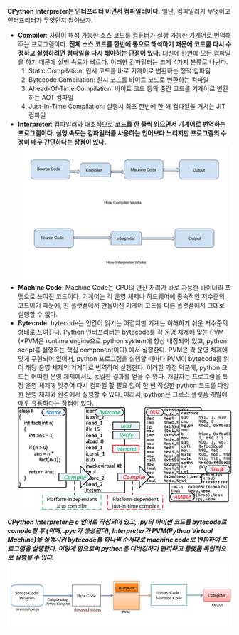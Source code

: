 **CPython Interpreter는 인터프리터 이면서 컴파일러이다.** 일단, 컴파일러가 무엇이고 인터프리터가 무엇인지 알아보자. 

- **Compiler**: 사람이 해석 가능한 소스 코드를 컴퓨터가 실행 가능한 기계어로 번역해주는 프로그램이다. **전체 소스 코드를 한번에 통으로 해석하기 때문에 코드를 다시 수정하고 실행하려면 컴파일을 다시 해야하는 단점이 있다.** 대신에 한번에 모든 컴파일을 하기 때문에 실행 속도가 빠르다. 이러한 컴파일러는 크게 4가지 분류로 나뉜다.
    1. Static Compilation: 원시 코드를 바로 기계어로 변환하는 정적 컴파일
    2. Bytecode Compilation: 원시 코드를 바이트 코드로 변환하는 컴파일
    3. Ahead-Of-Time Compilation: 바이트 코드 등의 중간 코드를 기계어로 변환하는 AOT 컴파일
    4. Just-In-Time Compilation: 실행시 최초 한번에 한 해 컴파일을 거치는 JIT 컴파일
- **Interpreter**: 컴파일러와 대조적으로 **코드를 한 줄씩 읽으면서 기계어로 번역하는 프로그램이다. 실행 속도는 컴파일러를 사용하는 언어보다 느리지만 프로그램의 수정이 매우 간단하다는 장점이 있다.**![Alt text](compiler_vs_interpreter.png)
- **Machine Code**: Machine Code는 CPU의 연산 처리가 바로 가능한 바이너리 포맷으로 쓰여진 코드이다. 기계어는 각 운영 체제나 하드웨어에 종속적인 저수준의 코드이기 때문에, 한 플랫폼에서 만들어진 기계어 코드를 다른 플랫폼에서 그대로 실행할 수 없다.
- **Bytecode**: bytecode는 인간이 읽기는 어렵지만 기계는 이해하기 쉬운 저수준의 형태로 쓰여진다. Python 인터프리터는 bytecode를 각 운영 체제에 맞는 PVM (*PVM은 runtime engine으로 python system에 항상 내장되어 있고, python script를 실행하는 핵심 component이다) 에서 실행한다. PVM은 각 운영 체제에 맞게 구현되어 있어서, python 프로그램을 실행할 때마다 PVM이 bytecode를 읽어 해당 운영 체제의 기계어로 번역하여 실행한다. 이러한 과정 덕분에, python 코드는 어떠한 운영 체제에서도 동일한 결과를 얻을 수 있다. 개발자는 프로그램을 특정 운영 체제에 맞추어 다시 컴파일 할 필요 없이 한 번 작성한 python 코드를 다양한 운영 체제와 환경에서 실행할 수 있다. 따라서, python은 크로스 플랫폼 개발에 매우 유용하다는 장점이 있다.  
![Alt text](bytecode_vs_machinecode.png)     

***CPython Interpreter는 c 언어로 작성되어 있고, .py의 파이썬 코드를 bytecode로 compile한 후 (이때, .pyc가 생성된다), Interpreter가 PVM(Python Virtual Machine)을 실행시켜 bytecode를 하나씩 순서대로 machine code로 변환하여 프로그램을 실행한다. 이렇게 함으로써 python은 디버깅하기 편리하고 플랫폼 독립적으로 실행될 수 있다.![Alt text](python-interpreter.png)***